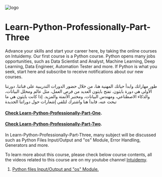 ![logo](https://github.com/rubada/Learn-Python-Professionally/assets/33088490/b23196c5-4292-469a-a37d-61c144e09155)
# Learn-Python-Professionally-Part-Three

Advance your skills and start your career here, by taking the online courses on Intuidemy. Our first course is a Python course. Python opens many jobs opportunities, such as Data Scientist and Analyst, Machine Learning, Deep Learning, Data Engineer, Automation Tester and more. If Python is what you seek, start here and subscribe to receive notifications about our new courses.

طور مهاراتك وابدأ حياتك المهنية هنا، من خلال حضور الدورات التدريبية على قناتنا. دورتنا الأولى هي دورة بايثون. تفتح بايثون العديد من فرص العمل، مثل عالم ومحلل البيانات، والذكاء الاصطناعي، ومهندس البيانات، ومختبر الأتمتة والمزيد. إذا كانت بايثون هي ما تبحث عنه، فابدأ هنا واشترك لتلقي إشعارات حول دوراتنا الجديدة

#### [Check Learn-Python-Professionally-Part-One](https://github.com/rubada/Learn-Python-Professionally-Part-One).
#### [Check Learn-Python-Professionally-Part-Two](https://github.com/rubada/Learn-Python-Professionally-Part-Two).


In Learn-Python-Professionally-Part-Three, many subject will be discussed such as Python Files Input/Output and "os" Module, Error Handling, Generators and more.

To learn more about this course, please check below course contents, all the videos related to this course are on my youtube channel [Intuidemy](https://www.youtube.com/@Intuidemy/playlists).

01. [Python files Input/Output and "os" Module.](https://www.youtube.com/playlist?list=PLD06In0ejHWaCZTlHP6piwnPzgIWu-54r)
